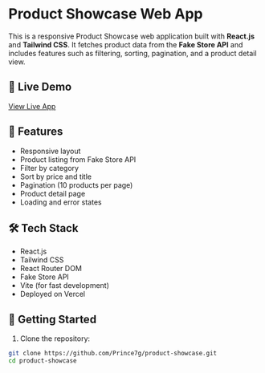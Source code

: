 # Product Showcase Web App

This is a responsive Product Showcase web application built with **React.js** and **Tailwind CSS**. It fetches product data from the **Fake Store API** and includes features such as filtering, sorting, pagination, and a product detail view.

## 🔗 Live Demo

[View Live App](https://product-showcase-1rwp.vercel.app/)

## 📁 Features

- Responsive layout
- Product listing from Fake Store API
- Filter by category
- Sort by price and title
- Pagination (10 products per page)
- Product detail page
- Loading and error states

## 🛠️ Tech Stack

- React.js
- Tailwind CSS
- React Router DOM
- Fake Store API
- Vite (for fast development)
- Deployed on Vercel

## 🚀 Getting Started

1. Clone the repository:

```bash
git clone https://github.com/Prince7g/product-showcase.git
cd product-showcase
